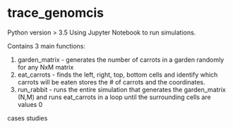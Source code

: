 # trace_genomcis
Python version > 3.5
Using Jupyter Notebook to run simulations.

Contains 3 main functions:
1. garden_matrix - generates the number of carrots in a garden randomly for any NxM matrix
2. eat_carrots - finds the left, right, top, bottom cells and identify which carrots will be eaten stores the # 
of carrots and the coordinates.
3. run_rabbit - runs the entire simulation that generates the garden_matrix (N,M) and runs eat_carrots in a loop 
until the surrounding cells are values 0

cases studies
